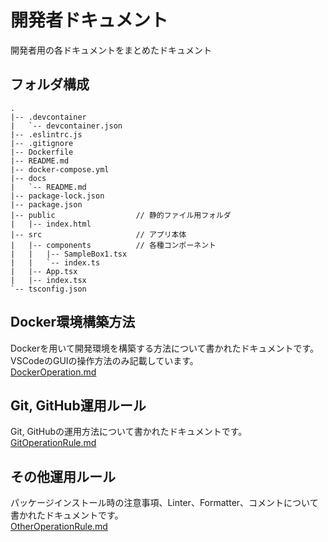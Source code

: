 # 開発者ドキュメント
開発者用の各ドキュメントをまとめたドキュメント
## フォルダ構成
```
.
|-- .devcontainer
|   `-- devcontainer.json
|-- .eslintrc.js
|-- .gitignore
|-- Dockerfile
|-- README.md
|-- docker-compose.yml
|-- docs
|   `-- README.md
|-- package-lock.json
|-- package.json
|-- public                  // 静的ファイル用フォルダ
|   |-- index.html
|-- src                     // アプリ本体
|   |-- components          // 各種コンポーネント
|   |   |-- SampleBox1.tsx
|   |   `-- index.ts
|   |-- App.tsx
|   |-- index.tsx
`-- tsconfig.json
```
## Docker環境構築方法
Dockerを用いて開発環境を構築する方法について書かれたドキュメントです。VSCodeのGUIの操作方法のみ記載しています。  
[DockerOperation.md](./DockerOperation.md)
## Git, GitHub運用ルール
Git, GitHubの運用方法について書かれたドキュメントです。  
[GitOperationRule.md](./GitOperationRule.md)
## その他運用ルール
パッケージインストール時の注意事項、Linter、Formatter、コメントについて書かれたドキュメントです。  
[OtherOperationRule.md](./OtherOperationRule.md)